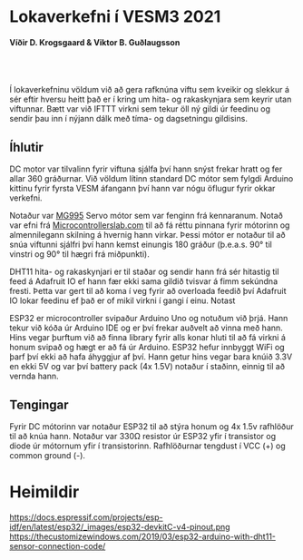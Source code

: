 # Lokaverkefni í VESM3 2021
#### Víðir D. Krogsgaard & Viktor B. Guðlaugsson

<br>
<br>

Í lokaverkefninu völdum við að gera rafknúna viftu sem kveikir og slekkur á sér eftir hversu heitt það er í kring um hita- og rakaskynjara sem keyrir utan viftunnar. Bætt var við IFTTT virkni sem tekur öll ný gildi úr feedinu og sendir þau inn í nýjann dálk með tíma- og dagsetningu gildisins.

## Íhlutir

DC motor var tilvalinn fyrir viftuna sjálfa því hann snýst frekar hratt og fer allar 360 gráðurnar. Við völdum lítinn standard DC mótor sem fylgdi Arduino kittinu fyrir fyrsta VESM áfangann því hann var nógu öflugur fyrir okkar verkefni.

Notaður var [MG995](README%20Images/MG995.jpg?raw=true) Servo mótor sem var fenginn frá kennaranum. Notað var efni frá [Microcontrollerslab.com](https://microcontrollerslab.com/mg995-servo-motor-pinout-interfacing-with-arduino-features-examples/) til að fá réttu pinnana fyrir mótorinn og almennilegann skilning á hvernig hann virkar. Þessi mótor er notaður til að snúa viftunni sjálfri því hann kemst einungis 180 gráður (þ.e.a.s. 90° til vinstri og 90° til hægri frá miðpunkti).

DHT11 hita- og rakaskynjari er til staðar og sendir hann frá sér hitastig til feed á Adafruit IO ef hann fær ekki sama gildið tvisvar á fimm sekúndna fresti. Þetta var gert til að koma í veg fyrir að overloada feedið því Adafruit IO lokar feedinu ef það er of mikil virkni í gangi í einu. Notast 

ESP32 er microcontroller svipaður Arduino Uno og notuðum við þrjá. Hann tekur við kóða úr Arduino IDE og er því frekar auðvelt að vinna með hann. Hins vegar þurftum við að finna library fyrir alls konar hluti til að fá virkni á honum svipað og hægt er að fá úr Arduino. ESP32 hefur innbyggt WiFi og þarf því ekki að hafa áhyggjur af því. Hann getur hins vegar bara knúið 3.3V en ekki 5V og var því battery pack (4x 1.5V) notaður í staðinn, einnig til að vernda hann.

## Tengingar

Fyrir DC mótorinn var notaður ESP32 til að stýra honum og 4x 1.5v rafhlöður til að knúa hann. Notaður var 330Ω resistor úr ESP32 yfir í transistor og diode úr mótornum yfir í transistorinn. Rafhlöðurnar tengdust í VCC (+) og common ground (-).


# Heimildir
https://docs.espressif.com/projects/esp-idf/en/latest/esp32/_images/esp32-devkitC-v4-pinout.png
https://thecustomizewindows.com/2019/03/esp32-arduino-with-dht11-sensor-connection-code/

